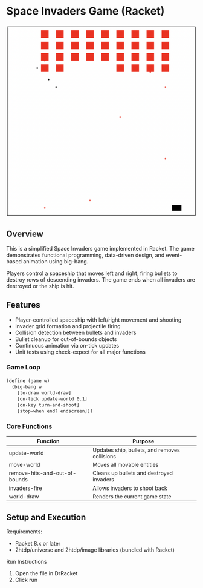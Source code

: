 # Space Invaders Game (Racket)
![Gameplay](Gameplay.png)

## Overview
This is a simplified Space Invaders game implemented in Racket.
The game demonstrates functional programming, data-driven design, and event-based animation using big-bang.

Players control a spaceship that moves left and right, firing bullets to destroy rows of descending invaders.
The game ends when all invaders are destroyed or the ship is hit.

## Features
- Player-controlled spaceship with left/right movement and shooting
- Invader grid formation and projectile firing
- Collision detection between bullets and invaders
- Bullet cleanup for out-of-bounds objects
- Continuous animation via on-tick updates
- Unit tests using check-expect for all major functions

### Game Loop
```racket
(define (game w)
  (big-bang w
    [to-draw world-draw]
    [on-tick update-world 0.1]
    [on-key turn-and-shoot]
    [stop-when end? endscreen]))
```

### Core Functions
| Function | Purpose |
|----------|-------------|
| update-world | Updates ship, bullets, and removes collisions |
| move-world | Moves all movable entities |
| remove-hits-and-out-of-bounds | Cleans up bullets and destroyed invaders |
| invaders-fire | Allows invaders to shoot back |
| world-draw | Renders the current game state |

## Setup and Execution
Requirements:
- Racket 8.x or later
- 2htdp/universe and 2htdp/image libraries (bundled with Racket)

Run Instructions
1.	Open the file in DrRacket
2.	Click run